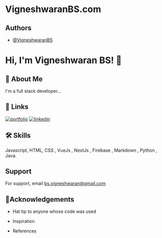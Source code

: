 
# VigneshwaranBS.com


## Authors

- [@VigneshwaranBS](https://github.com/vigneshwaran-tech)



# Hi, I'm Vigneshwaran BS! 👋


## 🚀 About Me
I'm a full stack developer...


## 🔗 Links
[![portfolio](https://img.shields.io/badge/my_portfolio-000?style=for-the-badge&logo=ko-fi&logoColor=white)](https://github.com/vigneshwaran-tech/VigneshwaranBS.com)
[![linkedin](https://img.shields.io/badge/linkedin-0A66C2?style=for-the-badge&logo=linkedin&logoColor=white)](https://www.linkedin.com/in/vigneshwaranbs/)


## 🛠 Skills
Javascript, HTML, CSS , VueJs , NextJs , Firebase , Markdown , Python ,
Java.


## Support

For support, email bs.vigneshwaran@gmail.com


## 🎉Acknowledgements

- Hat tip to anyone whose code was used

- Inspiration

- References
